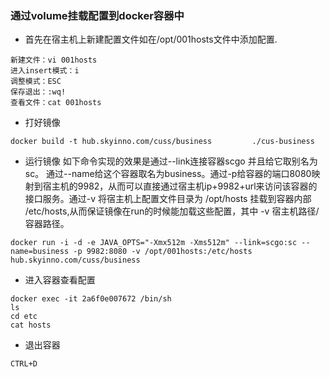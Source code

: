 ### 通过volume挂载配置到docker容器中

* 首先在宿主机上新建配置文件如在/opt/001hosts文件中添加配置.
```
新建文件：vi 001hosts
进入insert模式：i
调整模式：ESC
保存退出：:wq!
查看文件：cat 001hosts
```
* 打好镜像
```
docker build -t hub.skyinno.com/cuss/business         ./cus-business
```

* 运行镜像
如下命令实现的效果是通过--link连接容器scgo 并且给它取别名为 sc。 通过--name给这个容器取名为business。通过-p给容器的端口8080映射到宿主机的9982，从而可以直接通过宿主机ip+9982+url来访问该容器的接口服务。通过-v 将宿主机上配置文件目录为 /opt/hosts 挂载到容器内部 /etc/hosts,从而保证镜像在run的时候能加载这些配置，其中 -v 宿主机路径/容器路径。
```
docker run -i -d -e JAVA_OPTS="-Xmx512m -Xms512m" --link=scgo:sc --name=business -p 9982:8080 -v /opt/001hosts:/etc/hosts  hub.skyinno.com/cuss/business
```

* 进入容器查看配置
```
docker exec -it 2a6f0e007672 /bin/sh
ls
cd etc
cat hosts
```

* 退出容器
```
CTRL+D
```